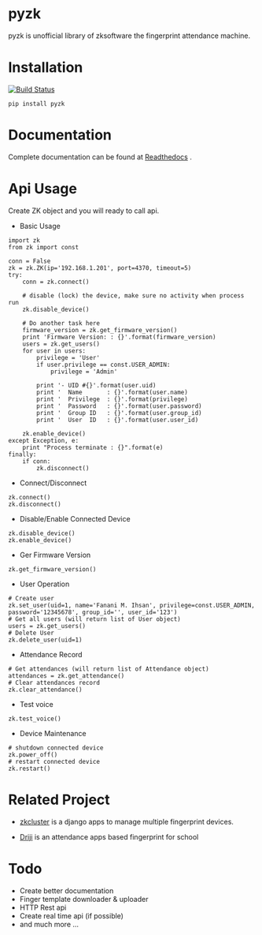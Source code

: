 # pyzk

pyzk is unofficial library of zksoftware the fingerprint attendance machine.

# Installation

[![Build Status](https://travis-ci.org/fananimi/pyzk.svg?branch=master)](https://travis-ci.org/fananimi/pyzk)

`pip install pyzk`

# Documentation

Complete documentation can be found at [Readthedocs](http://pyzk.readthedocs.io/en/latest/ "pyzk's readthedocs") .

# Api Usage

Create ZK object and you will ready to call api.

* Basic Usage
```
import zk
from zk import const

conn = False
zk = zk.ZK(ip='192.168.1.201', port=4370, timeout=5)
try:
    conn = zk.connect()

    # disable (lock) the device, make sure no activity when process run
    zk.disable_device()

    # Do another task here
    firmware_version = zk.get_firmware_version()
    print 'Firmware Version: : {}'.format(firmware_version)
    users = zk.get_users()
    for user in users:
        privilege = 'User'
        if user.privilege == const.USER_ADMIN:
            privilege = 'Admin'

        print '- UID #{}'.format(user.uid)
        print '  Name       : {}'.format(user.name)
        print '  Privilege  : {}'.format(privilege)
        print '  Password   : {}'.format(user.password)
        print '  Group ID   : {}'.format(user.group_id)
        print '  User  ID   : {}'.format(user.user_id)

    zk.enable_device()
except Exception, e:
    print "Process terminate : {}".format(e)
finally:
    if conn:
        zk.disconnect()

```

* Connect/Disconnect

```
zk.connect()
zk.disconnect()
```

* Disable/Enable Connected Device

```
zk.disable_device()
zk.enable_device()
```

* Ger Firmware Version

```
zk.get_firmware_version()
```

* User Operation

```
# Create user
zk.set_user(uid=1, name='Fanani M. Ihsan', privilege=const.USER_ADMIN, password='12345678', group_id='', user_id='123')
# Get all users (will return list of User object)
users = zk.get_users()
# Delete User
zk.delete_user(uid=1)
```

* Attendance Record
```
# Get attendances (will return list of Attendance object)
attendances = zk.get_attendance()
# Clear attendances record
zk.clear_attendance()
```

* Test voice

```
zk.test_voice()
```

* Device Maintenance

```
# shutdown connected device
zk.power_off()
# restart connected device
zk.restart()
```

# Related Project

* [zkcluster](https://github.com/fananimi/zkcluster/ "zkcluster project") is a django apps to manage multiple fingerprint devices.

* [Driji](https://github.com/fananimi/driji/ "Driji project") is an attendance apps based fingerprint for school

# Todo

* Create better documentation
* Finger template downloader & uploader
* HTTP Rest api
* Create real time api (if possible)
* and much more ...
